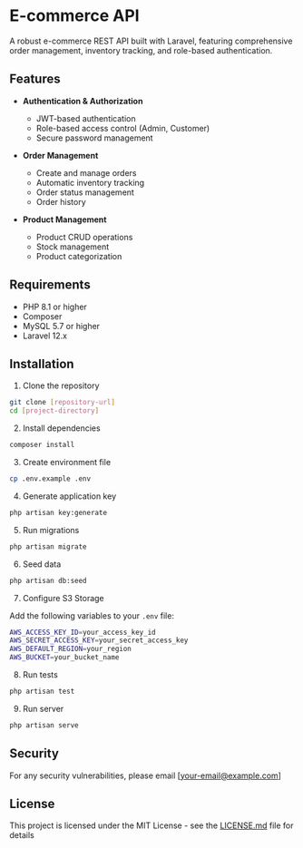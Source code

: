 # E-commerce API

A robust e-commerce REST API built with Laravel, featuring comprehensive order management, inventory tracking, and role-based authentication.

## Features

-   **Authentication & Authorization**

    -   JWT-based authentication
    -   Role-based access control (Admin, Customer)
    -   Secure password management

-   **Order Management**

    -   Create and manage orders
    -   Automatic inventory tracking
    -   Order status management
    -   Order history

-   **Product Management**
    -   Product CRUD operations
    -   Stock management
    -   Product categorization

## Requirements

-   PHP 8.1 or higher
-   Composer
-   MySQL 5.7 or higher
-   Laravel 12.x

## Installation

1. Clone the repository

```bash
git clone [repository-url]
cd [project-directory]
```

2. Install dependencies

```bash
composer install
```

3. Create environment file

```bash
cp .env.example .env
```

4. Generate application key

```bash
php artisan key:generate
```

5. Run migrations

```bash
php artisan migrate
```

6. Seed data

```bash
php artisan db:seed
```

7. Configure S3 Storage

Add the following variables to your `.env` file:

```bash
AWS_ACCESS_KEY_ID=your_access_key_id
AWS_SECRET_ACCESS_KEY=your_secret_access_key
AWS_DEFAULT_REGION=your_region
AWS_BUCKET=your_bucket_name
```

8. Run tests

```bash
php artisan test
```

9. Run server

```bash
php artisan serve
```

## Security

For any security vulnerabilities, please email [your-email@example.com]

## License

This project is licensed under the MIT License - see the [LICENSE.md](LICENSE.md) file for details
